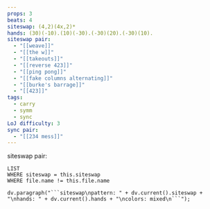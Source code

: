 ```yaml
---
props: 3
beats: 4
siteswap: (4,2)(4x,2)*
hands: (30)(-10).(10)(-30).(-30)(20).(-30)(10).
siteswap pair:
  - "[[weave]]"
  - "[[the w]]"
  - "[[takeouts]]"
  - "[[reverse 423]]"
  - "[[ping pong]]"
  - "[[fake columns alternating]]"
  - "[[burke's barrage]]"
  - "[[423]]"
tags:
  - carry
  - symm
  - sync
LoJ difficulty: 3
sync pair:
  - "[[234 mess]]"
---
```


siteswap pair:
```dataview
LIST
WHERE siteswap = this.siteswap
WHERE file.name != this.file.name
```
```dataviewjs
dv.paragraph("```siteswap\npattern: " + dv.current().siteswap + "\nhands: " + dv.current().hands + "\ncolors: mixed\n```");
```
